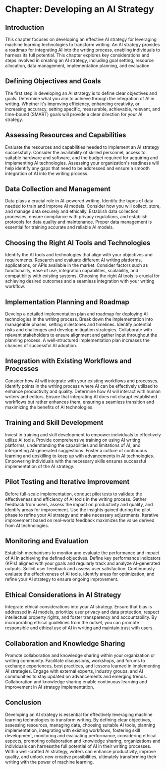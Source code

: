 Chapter: Developing an AI Strategy
==================================

Introduction
------------

This chapter focuses on developing an effective AI strategy for leveraging machine learning technologies to transform writing. An AI strategy provides a roadmap for integrating AI into the writing process, enabling individuals to harness its full potential. This chapter explores key considerations and steps involved in creating an AI strategy, including goal setting, resource allocation, data management, implementation planning, and evaluation.

Defining Objectives and Goals
-----------------------------

The first step in developing an AI strategy is to define clear objectives and goals. Determine what you aim to achieve through the integration of AI in writing. Whether it's improving efficiency, enhancing creativity, or increasing accuracy, setting specific, measurable, achievable, relevant, and time-bound (SMART) goals will provide a clear direction for your AI strategy.

Assessing Resources and Capabilities
------------------------------------

Evaluate the resources and capabilities needed to implement an AI strategy successfully. Consider the availability of skilled personnel, access to suitable hardware and software, and the budget required for acquiring and implementing AI technologies. Assessing your organization's readiness will help identify any gaps that need to be addressed and ensure a smooth integration of AI into the writing process.

Data Collection and Management
------------------------------

Data plays a crucial role in AI-powered writing. Identify the types of data needed to train and improve AI models. Consider how you will collect, store, and manage data securely and ethically. Establish data collection processes, ensure compliance with privacy regulations, and establish protocols for data quality and maintenance. Proper data management is essential for training accurate and reliable AI models.

Choosing the Right AI Tools and Technologies
--------------------------------------------

Identify the AI tools and technologies that align with your objectives and requirements. Research and evaluate different AI writing platforms, applications, or APIs available in the market. Consider factors such as functionality, ease of use, integration capabilities, scalability, and compatibility with existing systems. Choosing the right AI tools is crucial for achieving desired outcomes and a seamless integration with your writing workflow.

Implementation Planning and Roadmap
-----------------------------------

Develop a detailed implementation plan and roadmap for deploying AI technologies in the writing process. Break down the implementation into manageable phases, setting milestones and timelines. Identify potential risks and challenges and develop mitigation strategies. Collaborate with relevant stakeholders to ensure alignment and gather input throughout the planning process. A well-structured implementation plan increases the chances of successful AI adoption.

Integration with Existing Workflows and Processes
-------------------------------------------------

Consider how AI will integrate with your existing workflows and processes. Identify points in the writing process where AI can be effectively utilized to enhance productivity and quality. Determine how AI will interact with human writers and editors. Ensure that integrating AI does not disrupt established workflows but rather enhances them, ensuring a seamless transition and maximizing the benefits of AI technologies.

Training and Skill Development
------------------------------

Invest in training and skill development to empower individuals to effectively utilize AI tools. Provide comprehensive training on using AI writing platforms, understanding the capabilities and limitations of AI, and interpreting AI-generated suggestions. Foster a culture of continuous learning and upskilling to keep up with advancements in AI technologies. Empowering individuals with the necessary skills ensures successful implementation of the AI strategy.

Pilot Testing and Iterative Improvement
---------------------------------------

Before full-scale implementation, conduct pilot tests to validate the effectiveness and efficiency of AI tools in the writing process. Gather feedback from users, assess the impact on productivity and quality, and identify areas for improvement. Use the insights gained during the pilot phase to refine your AI strategy and make necessary adjustments. Iterative improvement based on real-world feedback maximizes the value derived from AI technologies.

Monitoring and Evaluation
-------------------------

Establish mechanisms to monitor and evaluate the performance and impact of AI in achieving the defined objectives. Define key performance indicators (KPIs) aligned with your goals and regularly track and analyze AI-generated outputs. Solicit user feedback and assess user satisfaction. Continuously evaluate the effectiveness of AI tools, identify areas for optimization, and refine your AI strategy to ensure ongoing improvement.

Ethical Considerations in AI Strategy
-------------------------------------

Integrate ethical considerations into your AI strategy. Ensure that bias is addressed in AI models, prioritize user privacy and data protection, respect intellectual property rights, and foster transparency and accountability. By incorporating ethical guidelines from the outset, you can promote responsible and ethical use of AI in writing and maintain trust with users.

Collaboration and Knowledge Sharing
-----------------------------------

Promote collaboration and knowledge sharing within your organization or writing community. Facilitate discussions, workshops, and forums to exchange experiences, best practices, and lessons learned in implementing AI strategies. Engage with external experts, industry groups, and AI communities to stay updated on advancements and emerging trends. Collaboration and knowledge sharing enable continuous learning and improvement in AI strategy implementation.

Conclusion
----------

Developing an AI strategy is essential for effectively leveraging machine learning technologies to transform writing. By defining clear objectives, assessing resources, managing data, choosing suitable AI tools, planning implementation, integrating with existing workflows, fostering skill development, monitoring and evaluating performance, considering ethical aspects, promoting collaboration and knowledge sharing, organizations and individuals can harnessthe full potential of AI in their writing processes. With a well-crafted AI strategy, writers can enhance productivity, improve quality, and unlock new creative possibilities, ultimately transforming their writing with the power of machine learning.
